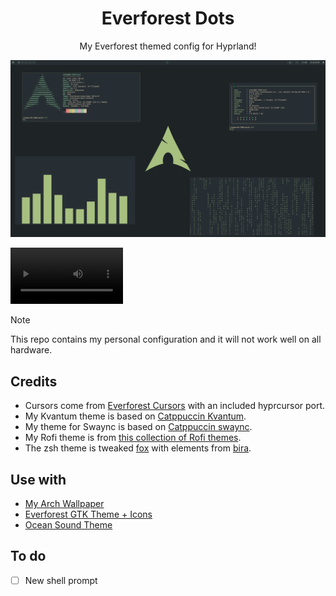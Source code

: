 <h1 align="center">Everforest Dots</h1>

<p align="center">My Everforest themed config for Hyprland!</p>

![Screenshot](/assets/Screenshot.png)

<video src='/assets/Video.mp4' width=180></video>

> [!NOTE]
> This repo contains my personal configuration and it will not work well on all hardware.

## Credits

- Cursors come from [Everforest Cursors](https://github.com/talwat/everforest-cursors) with an included hyprcursor port.
- My Kvantum theme is based on [Catppuccin Kvantum](https://github.com/catppuccin/Kvantum).
- My theme for Swaync is based on [Catppuccin swaync](https://github.com/catppuccin/swaync).
- My Rofi theme is from [this collection of Rofi themes](https://github.com/adi1090x/rofi).
- The zsh theme is tweaked [fox](https://github.com/trusktr/oh-my-zsh/blob/master/themes/fox.zsh-theme) with elements from [bira](https://github.com/ohmyzsh/ohmyzsh/blob/master/themes/bira.zsh-theme).

## Use with

- [My Arch Wallpaper](https://www.deviantart.com/deviantarchuser/art/Everforest-Wallpapers-for-Arch-Linux-1063548581)
- [Everforest GTK Theme + Icons](https://github.com/Fausto-Korpsvart/Everforest-GTK-Theme)
- [Ocean Sound Theme](https://invent.kde.org/plasma/ocean-sound-theme)

## To do

- [ ] New shell prompt

